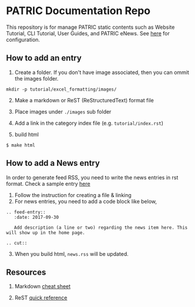 # PATRIC Documentation Repo

This repository is for manage PATRIC static contents such as Website Tutorial, CLI Tutorial, User Guides, and PATRIC eNews. 
See [here](./Setup.md) for configuration.

## How to add an entry
1. Create a folder. If you don't have image associated, then you can ommit the images folder.
```
mkdir -p tutorial/excel_formatting/images/
```

2. Make a markdown or ReST (ReStructuredText) format file

3. Place images under `./images` sub folder

4. Add a link in the category index file (e.g. `tutorial/index.rst`)

5. build html
```
$ make html
```

## How to add a News entry
In order to generate feed RSS, you need to write the news entries in rst format.
Check a sample entry [here](https://github.com/PATRIC3/p3_docs/blob/master/docroot/news/20170930-patric-september-2017-data-release.rst)

1. Follow the instruction for creating a file & linking
2. For news entries, you need to add a code block like below,
```
.. feed-entry::
   :date: 2017-09-30

   Add description (a line or two) regarding the news item here. This will show up in the home page.

.. cut::
```

3. When you build html, `news.rss` will be updated.

## Resources
1. Markdown [cheat sheet](https://github.com/adam-p/markdown-here/wiki/Markdown-Cheatsheet)

2. ReST [quick reference](http://docutils.sourceforge.net/docs/user/rst/quickref.html)

